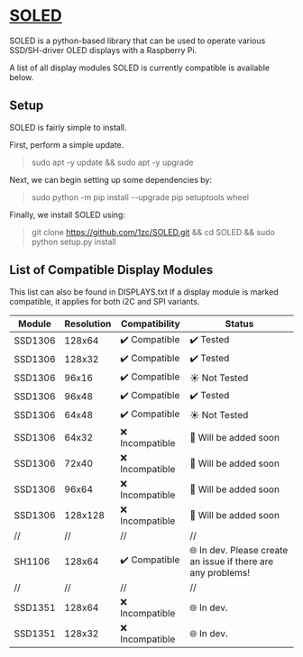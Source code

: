 # [SOLED](https://github.com/1zc/SOLED)
SOLED is a python-based library that can be used to operate various SSD/SH-driver OLED displays with a Raspberry Pi.

A list of all display modules SOLED is currently compatible is available below.

 
## Setup

SOLED is fairly simple to install.

First, perform a simple update.
> sudo apt -y update && sudo apt -y upgrade

Next, we can begin setting up some dependencies by:
> sudo python -m pip install --upgrade pip setuptools wheel

Finally, we install SOLED using:
> git clone https://github.com/1zc/SOLED.git && cd SOLED && sudo python setup.py install

## List of Compatible Display Modules

This list can also be found in DISPLAYS.txt
If a display module is marked compatible, it applies for both i2C and SPI variants.

Module | Resolution | Compatibility | Status
------------ | ------------- | ------------- | -------------
SSD1306 | 128x64 | ✔️ Compatible | ✔️ Tested
SSD1306 | 128x32 | ✔️ Compatible | ✔️ Tested
SSD1306 | 96x16 | ✔️ Compatible | ☀️ Not Tested
SSD1306 | 96x48 | ✔️ Compatible | ✔️ Tested
SSD1306 | 64x48 | ✔️ Compatible | ☀️ Not Tested
SSD1306 | 64x32 | ❌ Incompatible | 🔄 Will be added soon
SSD1306 | 72x40 | ❌ Incompatible | 🔄 Will be added soon
SSD1306 | 96x64 | ❌ Incompatible | 🔄 Will be added soon
SSD1306 | 128x128 | ❌ Incompatible | 🔄 Will be added soon
// | // | // | //
SH1106 | 128x64 | ✔️ Compatible | 🌐 In dev. Please create an issue if there are any problems!
// | // | // | //
SSD1351 | 128x64 | ❌ Incompatible | 🌐 In dev.
SSD1351 | 128x32 | ❌ Incompatible | 🌐 In dev.